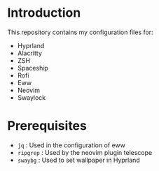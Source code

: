# Introduction
This repository contains my configuration files for:
  - Hyprland
  - Alacritty
  - ZSH
  - Spaceship
  - Rofi
  - Eww
  - Neovim
  - Swaylock

# Prerequisites
- `jq` : Used in the configuration of eww
- `ripgrep` : Used by the neovim plugin telescope
- `swaybg` : Used to set wallpaper in Hyprland 
